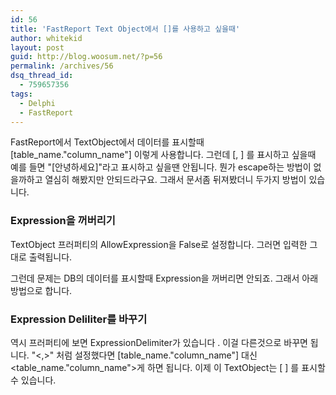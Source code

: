 ```yaml
---
id: 56
title: 'FastReport Text Object에서 []를 사용하고 싶을때'
author: whitekid
layout: post
guid: http://blog.woosum.net/?p=56
permalink: /archives/56
dsq_thread_id:
  - 759657356
tags:
  - Delphi
  - FastReport
---
```

FastReport에서 TextObject에서 데이터를 표시할때 [table\_name."column\_name"] 이렇게 사용합니다.
그런데 [, ] 를 표시하고 싶을때 예를 들면 "[안녕하세요]"라고 표시하고 싶을땐 안됩니다. 뭔가 escape하는 방법이 없을까하고 열심히 해봤지만 안되드라구요. 그래서 문서좀 뒤져봤더니 두가지 방법이 있습니다.

### Expression을 꺼버리기

TextObject 프러퍼티의 AllowExpression을 False로 설정합니다. 그러면 입력한 그대로 출력됩니다.

그런데 문제는 DB의 데이터를 표시할때 Expression을 꺼버리면 안되죠. 그래서 아래 방법으로 합니다.

### Expression Deliliter를 바꾸기

역시 프러퍼티에 보면 ExpressionDelimiter가 있습니다 . 이걸 다른것으로 바꾸면 됩니다. "<,>" 처럼 설정했다면 [table\_name."column\_name"] 대신 <table\_name."column\_name">게 하면 됩니다. 이제 이 TextObject는 [ ] 를 표시할 수 있습니다.